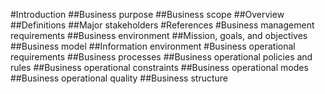 #Introduction
##Business purpose
##Business scope
##Overview
##Definitions
##Major stakeholders
#References
#Business management requirements
##Business environment
##Mission, goals, and objectives
##Business model
##Information environment
#Business operational requirements
##Business processes
##Business operational policies and rules
##Business operational constraints
##Business operational modes
##Business operational quality
##Business structure
